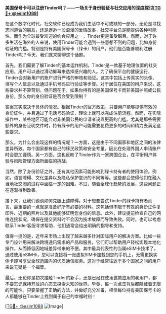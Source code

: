**美国保号卡可以注册Tinder吗？——一场关于身份验证与社交应用的深度探讨[[TG💪+ @esim1088](https://t.me/s/esim1088)]**

在这个数字化时代，社交软件已经成为我们生活中不可或缺的一部分。无论是寻找志同道合的朋友，还是邂逅一段浪漫的爱情故事，社交平台总是能提供各种可能性。而作为全球最受欢迎的约会应用之一，Tinder更是备受瞩目。然而，对于许多生活在海外的人来说，使用Tinder可能会遇到一些意想不到的问题，比如身份验证的门槛。特别是持有美国保号卡（绿卡）的用户，他们是否能够顺利注册Tinder呢？今天，我们就来聊聊这个话题。

首先，我们需要了解Tinder的基本运作机制。Tinder是一款基于地理位置的社交应用，用户可以通过滑动屏幕来选择感兴趣的人。为了确保平台的健康运行，Tinder会对新用户的账户进行严格的审核和验证。这其中包括上传真实的头像、填写个人信息以及通过手机号码进行验证等步骤。对于居住在美国的用户来说，这些要求并不算苛刻，但问题在于，如果你持有的是美国保号卡而非美国护照或公民身份，那么你的身份验证是否会受到限制？

答案其实取决于具体的情况。根据Tinder的官方政策，只要用户能够提供有效的身份证件，并且通过了电话号码验证，理论上就可以完成注册流程。然而，在实际操作中，某些地区可能会对非美国公民的申请者设置更高的门槛。尤其是那些需要额外的身份证明文件时，持有绿卡的用户可能需要花费更多的时间和精力去满足这些要求。

那么，为什么会出现这样的情况呢？一方面，这是由于不同国家和地区之间的法律差异所致。每个国家都有自己的移民政策和安全考量，因此在处理外国人申请账户时会更加谨慎。另一方面，这也反映了Tinder作为一家跨国企业，在平衡用户体验与风险管理方面所面临的挑战。

当然，除了身份验证之外，还有其他因素可能影响到绿卡持有者的使用体验。例如，语言障碍、文化差异以及隐私保护意识的不同等等。这些都会使得他们在融入当地社交圈的过程中面临一定的困难。不过，随着全球化趋势的发展，这些问题正在逐渐得到改善。

接下来，让我们谈谈如何克服上述障碍。对于想要尝试Tinder的绿卡持有者而言，最重要的一点就是准备好所有必要的材料。这包括但不限于有效的身份证件复印件、近期的照片以及其他能够证明您身份的信息。此外，建议提前检查自己的网络连接状况，确保在提交资料时不会因为技术故障而导致失败。同时，也可以考虑联系Tinder客服寻求帮助，他们通常会给出明确的指导和支持。

值得一提的是，近年来市场上出现了越来越多针对国际用户的解决方案。比如一些专门设计用来解决跨境通讯需求的产品和服务，它们可以帮助用户轻松实现本地化操作，从而降低因地域差异带来的不便。其中最具代表性的当属eSIM卡技术了。通过使用eSIM卡，您可以直接将一张虚拟SIM卡加载到您的手机上，无需更换实体卡即可享受全球范围内的优质通信服务。这对于经常往返于多个国家之间的用户来说无疑是一个福音。

最后，无论你是初次接触Tinder的新手，还是已经在使用这款应用的老用户，都不要忘记保持开放的心态去探索未知的世界。毕竟，每一次点击背后都隐藏着无限的可能性。只要掌握了正确的方法，并做好充分准备，相信每位持有美国保号卡的人都能够在Tinder上找到属于自己的幸福时刻！

[[TG💪+ @esim1088](https://t.me/s/esim1088) ![Image](https://i.postimg.cc/4NQfJmqS/Snipaste-2025-05-13-00-14-12.png)]